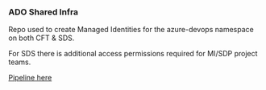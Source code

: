 ### ADO Shared Infra

Repo used to create Managed Identities for the azure-devops namespace on both CFT & SDS.

For SDS there is additional access permissions required for MI/SDP project teams.

[Pipeline here](https://dev.azure.com/hmcts/PlatformOperations/_build?definitionId=915)
